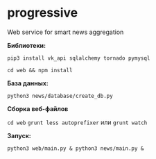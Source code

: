 # progressive
Web service for smart news aggregation


**Библиотеки:**

`pip3 install vk_api sqlalchemy tornado pymysql`

`cd web && npm install`

**База данных:**

`python3 news/database/create_db.py`

**Сборка веб-файлов**

`cd web`
`grunt less autoprefixer` или `grunt watch`

**Запуск:**

`python3 web/main.py & python3 news/main.py &`
